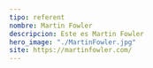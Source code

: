 ```yaml
---
tipo: referent
nombre: Martin Fowler
descripcion: Este es Martin Fowler
hero_image: "./MartinFowler.jpg"
site: https://martinfowler.com/
---
```

